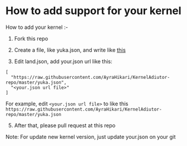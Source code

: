 # How to add support for your kernel

How to add your kernel :-

1. Fork this repo

2. Create a file, like yuka.json, and write like [this](https://github.com/AyraHikari/KernelAdiutor-repo/blob/master/yuka.json)

3. Edit land.json, add your.json url like this:

```
[
  "https://raw.githubusercontent.com/AyraHikari/KernelAdiutor-repo/master/yuka.json",
  "<your.json url file>"
]
```

For example, edit `<your.json url file>` to like this `https://raw.githubusercontent.com/AyraHikari/KernelAdiutor-repo/master/yuka.json`

5. After that, please pull request at this repo

Note: For update new kernel version, just update your.json on your git
